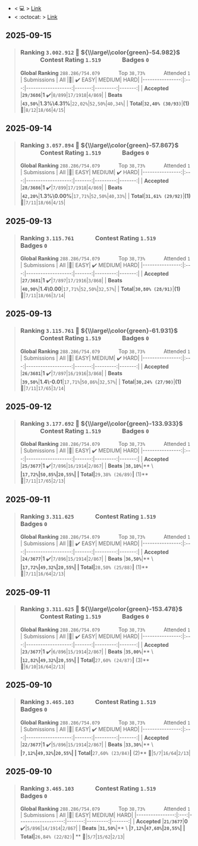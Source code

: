 * < :computer: > [Link](https://leetcode.com/u/mnascimento0392/)
* < :octocat: > [Link](https://github.com/matheus0392/leetCode/)

## 2025-09-15
> ### **Ranking `3.002.912`** :small_red_triangle_down:  ${\\large\\color{green}-54.982}$ &emsp;&emsp;&emsp; **Contest Rating `1.519`**  &emsp;&emsp;&emsp; **Badges `0`**
>**Global Ranking**  `288.286/754.079` &emsp;&emsp;&emsp; Top `38,73%` &emsp;&emsp;&emsp; Attended `1`
>| Submissions     | All |:small_red_triangle:| :heavy_check_mark: EASY|  MEDIUM|  HARD|
>|----------------:|:---:|-------------------:|-------:|---------:|-------:|
>| **Accepted**    |**`29/3686`**|**1** :heavy_check_mark:|`8/899`|`17/1918`|`4/869`|
>| **Beats**       |**`43,50%`**|**1.3%\\4.31%**|`22,02%`|`52,50%`|`40,34%`|
>| **Total**|**`32,40% (30/93)`**|**(1)** :dart:|`8/12`|`18/66`|`4/15`|

## 2025-09-14
> ### **Ranking `3.057.894`** :small_red_triangle_down:  ${\\large\\color{green}-57.867}$ &emsp;&emsp;&emsp; **Contest Rating `1.519`**  &emsp;&emsp;&emsp; **Badges `0`**
>**Global Ranking**  `288.286/754.079` &emsp;&emsp;&emsp; Top `38,73%` &emsp;&emsp;&emsp; Attended `1`
>| Submissions     | All |:small_red_triangle:|  EASY|  MEDIUM| :heavy_check_mark: HARD|
>|----------------:|:---:|-------------------:|-------:|---------:|-------:|
>| **Accepted**    |**`28/3686`**|**1** :heavy_check_mark:|`7/899`|`17/1918`|`4/869`|
>| **Beats**       |**`42,20%`**|**1.3%\\0.00%**|`17,71%`|`52,50%`|`40,33%`|
>| **Total**|**`31,61% (29/92)`**|**(1)** :dart:|`7/11`|`18/66`|`4/15`|

## 2025-09-13
> ### **Ranking `3.115.761`**    &emsp;&emsp;&emsp; **Contest Rating `1.519`**  &emsp;&emsp;&emsp; **Badges `0`**
>**Global Ranking**  `288.286/754.079` &emsp;&emsp;&emsp; Top `38,73%` &emsp;&emsp;&emsp; Attended `1`
>| Submissions     | All |:small_red_triangle:|  EASY| :heavy_check_mark: MEDIUM|  HARD|
>|----------------:|:---:|-------------------:|-------:|---------:|-------:|
>| **Accepted**    |**`27/3681`**|**1** :heavy_check_mark:|`7/897`|`17/1916`|`3/868`|
>| **Beats**       |**`40,90%`**|**1.4\\0.00**|`17,71%`|`52,50%`|`32,57%`|
>| **Total**|**`30,80% (28/91)`**|**(1)** :dart:|`7/11`|`18/66`|`3/14`|

## 2025-09-13
> ### **Ranking `3.115.761`** :small_red_triangle_down:  ${\\large\\color{green}-61.931}$ &emsp;&emsp;&emsp; **Contest Rating `1.519`**  &emsp;&emsp;&emsp; **Badges `0`**
>**Global Ranking**  `288.286/754.079` &emsp;&emsp;&emsp; Top `38,73%` &emsp;&emsp;&emsp; Attended `1`
>| Submissions     | All |:small_red_triangle:|  EASY|  MEDIUM| :heavy_check_mark: HARD|
>|----------------:|:---:|-------------------:|-------:|---------:|-------:|
>| **Accepted**    |**`26/3681`**|**1** :heavy_check_mark:|`7/897`|`16/1916`|`3/868`|
>| **Beats**       |**`39,50%`**|**1.4\\-0.01**|`17,71%`|`50,86%`|`32,57%`|
>| **Total**|**`30,24% (27/90)`**|**(1)** :dart:|`7/11`|`17/65`|`3/14`|

## 2025-09-12
> ### **Ranking `3.177.692`** :small_red_triangle_down:  ${\\large\\color{green}-133.933}$ &emsp;&emsp;&emsp; **Contest Rating `1.519`**  &emsp;&emsp;&emsp; **Badges `0`**
>**Global Ranking**  `288.286/754.079` &emsp;&emsp;&emsp; Top `38,73%` &emsp;&emsp;&emsp; Attended `1`
>| Submissions     | All |:small_red_triangle:|  EASY| :heavy_check_mark: MEDIUM|  HARD|
>|----------------:|:---:|-------------------:|-------:|---------:|-------:|
>| **Accepted**    |**`25/3677`**|**1** :heavy_check_mark:|`7/896`|`16/1914`|`2/867`|
>| **Beats**       |**`38,10%`**|** \ **|`17,72%`|`50,85%`|`20,55%`|
>| **Total**|**`29,38% (26/89)`**|** (1)** :dart:|`7/11`|`17/65`|`2/13`|

## 2025-09-11
> ### **Ranking `3.311.625`**    &emsp;&emsp;&emsp; **Contest Rating `1.519`**  &emsp;&emsp;&emsp; **Badges `0`**
>**Global Ranking**  `288.286/754.079` &emsp;&emsp;&emsp; Top `38,73%` &emsp;&emsp;&emsp; Attended `1`
>| Submissions     | All |:small_red_triangle:| :heavy_check_mark: EASY|  MEDIUM|  HARD|
>|----------------:|:---:|-------------------:|-------:|---------:|-------:|
>| **Accepted**    |**`24/3677`**|**1** :heavy_check_mark:|`7/896`|`15/1914`|`2/867`|
>| **Beats**       |**`36,50%`**|** \ **|`17,72%`|`49,32%`|`20,55%`|
>| **Total**|**`28,50% (25/88)`**|** (1)** :dart:|`7/11`|`16/64`|`2/13`|

## 2025-09-11
> ### **Ranking `3.311.625`** :small_red_triangle_down:  ${\\large\\color{green}-153.478}$ &emsp;&emsp;&emsp; **Contest Rating `1.519`**  &emsp;&emsp;&emsp; **Badges `0`**
>**Global Ranking**  `288.286/754.079` &emsp;&emsp;&emsp; Top `38,73%` &emsp;&emsp;&emsp; Attended `1`
>| Submissions     | All |:small_red_triangle:| :heavy_check_mark: EASY|  MEDIUM|  HARD|
>|----------------:|:---:|-------------------:|-------:|---------:|-------:|
>| **Accepted**    |**`23/3677`**|**1** :heavy_check_mark:|`6/896`|`15/1914`|`2/867`|
>| **Beats**       |**`35,00%`**|** \ **|`12,82%`|`49,32%`|`20,55%`|
>| **Total**|**`27,60% (24/87)`**|** (3)** :dart:|`6/10`|`16/64`|`2/13`|

## 2025-09-10
> ### **Ranking `3.465.103`**    &emsp;&emsp;&emsp; **Contest Rating `1.519`**  &emsp;&emsp;&emsp; **Badges `0`**
>**Global Ranking**  `288.286/754.079` &emsp;&emsp;&emsp; Top `38,73%` &emsp;&emsp;&emsp; Attended `1`
>| Submissions     | All |:small_red_triangle:|  EASY| :heavy_check_mark: MEDIUM|  HARD|
>|----------------:|:---:|-------------------:|-------:|---------:|-------:|
>| **Accepted**    |**`22/3677`**|**1** :heavy_check_mark:|`5/896`|`15/1914`|`2/867`|
>| **Beats**       |**`33,30%`**|** \ **|`7,12%`|`49,32%`|`20,55%`|
>| **Total**|**`27,60% (23/84)`**|** (2)** :dart:|`5/7`|`16/64`|`2/13`|

## 2025-09-10
> ### **Ranking `3.465.103`**    &emsp;&emsp;&emsp; **Contest Rating `1.519`**  &emsp;&emsp;&emsp; **Badges `0`** 
>**Global Ranking**  `288.286/754.079` &emsp;&emsp;&emsp; Top `38,73%` &emsp;&emsp;&emsp; Attended `1`
>| Submissions     | All |:small_red_triangle:|  EASY|  MEDIUM|  HARD|
>|----------------:|:---:|-------------------:|-------:|---------:|-------:|
>| **Accepted**    |**`21/3677`**|**0** :heavy_check_mark:|`5/896`|`14/1914`|`2/867`|
>| **Beats**       |**`31,50%`**|** \ **|`7,12%`|`47,68%`|`20,55%`|
>| **Total**|**`26,84% (22/82)`**|** ** :dart:|`5/7`|`15/62`|`2/13`|
